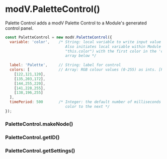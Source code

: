 # modV.PaletteControl()

Palette Control adds a modV Palette Control to a Module's generated control panel.

```JavaScript
const PaletteControl = new modV.PaletteControl({
  variable: 'color',    /* String: local variable to write input value to.
                           Also initiates local variable within Module (in this case
                           "this.color") with the first color in the 'colors'
                           array below */
                   
  label: 'Palette',     // String: label for control
  colors: [             // Array: RGB colour values (0-255) as ints. [RED, GREEN, BLUE]
    [122,121,120],
    [135,203,172],
    [144,255,220],
    [141,228,255],
    [138,196,255]
  ],
  timePeriod: 500       /* Integer: the default number of milliseconds to cycle from one
                           color to the next */
});
```

### PaletteControl.makeNode()

### PaletteControl.getID()

### PaletteControl.getSettings()